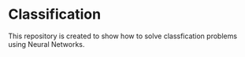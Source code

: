# Classification
This repository is created to show how to solve classfication problems using Neural Networks.
